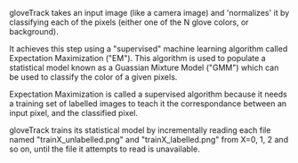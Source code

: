 gloveTrack takes an input image (like a camera image) and 'normalizes' it by classifying each of the pixels (either one of the N glove colors, or background).

It achieves this step using a "supervised" machine learning algorithm called Expectation Maximization ("EM"). This algorithm is used to populate a statistical model known as a Guassian Mixture Model ("GMM") which can be used to classify the color of a given pixels.

Expectation Maximization is called a supervised algorithm because it needs a training set of labelled images to teach it the correspondance between an input pixel, and the classified pixel.

gloveTrack trains its statistical model by incrementally reading each file named "trainX_unlabelled.png" and "trainX_labelled.png" from X=0, 1, 2 and so on, until the file it attempts to read is unavailable.
